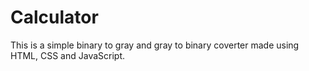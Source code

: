 # Calculator
This is a simple binary to gray and gray to binary coverter made using HTML, CSS and JavaScript.